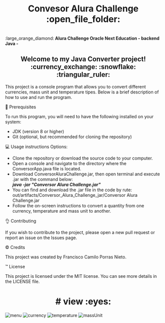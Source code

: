 <h1 align="center"> Convesor Alura Challenge :open_file_folder:</h1>
<br>
:large_orange_diamond:<b> Alura Challenge Oracle Next Education - backend Java - </b>

<h2 align="center">Welcome to my Java Converter project! :currency_exchange: :snowflake: :triangular_ruler:</h2>

This project is a console program that allows you to convert different currencies, mass unit and temperature tipes. Below is a brief description of how to use and run the program.

:floppy_disk: Prerequisites

To run this program, you will need to have the following installed on your system:

- JDK (version 8 or higher)
- Git (optional, but recommended for cloning the repository)

:computer: Usage instructions
Options:
- Clone the repository or download the source code to your computer.
- Open a console and navigate to the directory where the ConversorApp.java file is located.
- Download ConversorAluraChallenge.jar, then open terminal and execute .jar with the command below: 
<br><b><i> java -jar "Conversor Alura Challenge.jar"</i></b>
- You can find and download the .jar file in the code by rute: out/artifacts/Conversor_Alura_Challenge_jar/Conversor Alura Challenge.jar
- Follow the on-screen instructions to convert a quantity from one currency, temperature and mass unit to another.

:ok_hand: Contributing

If you wish to contribute to the project, please open a new pull request or report an issue on the Issues page.

:copyright: Credits

This project was created by Francisco Camilo Porras Nieto.

:tm: License

This project is licensed under the MIT license. You can see more details in the LICENSE file.


<h1 align="center"> # view :eyes:</h1>

![menu](https://user-images.githubusercontent.com/112147679/223951094-3a48ec0d-ded2-4a12-aa4e-f53dc15a310c.png)
![currency](https://user-images.githubusercontent.com/112147679/223951137-9b2aa1ce-a049-4eaa-b524-2b6029beb5ff.png)
![temperature](https://user-images.githubusercontent.com/112147679/223951178-77777370-d852-45ea-9c51-d8293e9f809f.png)
![massUnit](https://user-images.githubusercontent.com/112147679/223951207-09f5eabe-b20e-4165-b060-10c9560761ae.png) 


